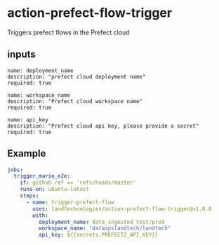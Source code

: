 # action-prefect-flow-trigger
Triggers prefect flows in the Prefect cloud

## inputs
```shell
name: deployment_name
description: "prefect cloud deployment name"
required: true

name: workspace_name
description: "Prefect cloud workspace name"
required: true

name: api_key
description: "Prefect cloud api key, please provide a secret"
required: true
```

## Example

```yaml
jobs:
  trigger_mario_e2e:
    if: github.ref == 'refs/heads/master'
    runs-on: ubuntu-latest
    steps:
      - name: trigger-prefect-flow
        uses: landtechnologies/action-prefect-flow-trigger@v1.0.0
        with:
          deployment_name: data_ingested_test/prod
          workspace_name: "dataopslandtech/landtech"
          api_key: ${{secrets.PREFECT2_API_KEY}}
```